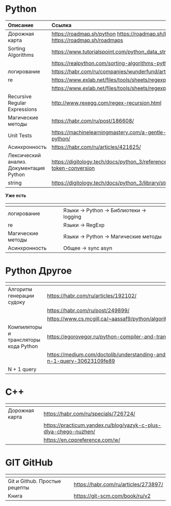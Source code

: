 <h1><strong>Python</strong></h1>
<table>
<thead>
<tr>
<th style="text-align: left;">Описание</th>
<th style="text-align: left;">Ссылка</th>
</tr>
</thead>
<tbody>
<tr>
<td style="text-align: left;">Дорожная карта</td>
<td style="text-align: left;"><a href='https://roadmap.sh/python' target='_blank'>https://roadmap.sh/python</a> <a href='https://roadmap.sh/backend' target='_blank'>https://roadmap.sh/backend</a> <a href='https://roadmap.sh/roadmaps' target='_blank'>https://roadmap.sh/roadmaps</a></td>
</tr>
<tr>
<td style="text-align: left;">Sorting Algorithms</td>
<td style="text-align: left;"><a href='https://www.tutorialspoint.com/python_data_structure/python_sorting_algorithms.htm' target='_blank'>https://www.tutorialspoint.com/python_data_structure/python_sorting_algorithms.htm</a></td>
</tr>
<tr>
<td style="text-align: left;"></td>
<td style="text-align: left;"><a href='https://realpython.com/sorting-algorithms-python/' target='_blank'>https://realpython.com/sorting-algorithms-python/</a></td>
</tr>
<tr>
<td style="text-align: left;">логирование</td>
<td style="text-align: left;"><a href='https://habr.com/ru/companies/wunderfund/articles/683880/' target='_blank'>https://habr.com/ru/companies/wunderfund/articles/683880/</a></td>
</tr>
<tr>
<td style="text-align: left;">re</td>
<td style="text-align: left;"><a href='https://www.exlab.net/files/tools/sheets/regexp/regexp.pdf' target='_blank'>https://www.exlab.net/files/tools/sheets/regexp/regexp.pdf</a></td>
</tr>
<tr>
<td style="text-align: left;"></td>
<td style="text-align: left;"><a href='https://www.exlab.net/files/tools/sheets/regexp/regexp.png' target='_blank'>https://www.exlab.net/files/tools/sheets/regexp/regexp.png</a></td>
</tr>
<tr>
<td style="text-align: left;">Recursive Regular Expressions</td>
<td style="text-align: left;"><a href='http://www.rexegg.com/regex-recursion.html' target='_blank'>http://www.rexegg.com/regex-recursion.html</a></td>
</tr>
<tr>
<td style="text-align: left;">Магические методы</td>
<td style="text-align: left;"><a href='https://habr.com/ru/post/186608/' target='_blank'>https://habr.com/ru/post/186608/</a></td>
</tr>
<tr>
<td style="text-align: left;">Unit Tests</td>
<td style="text-align: left;"><a href='https://machinelearningmastery.com/a-gentle-introduction-to-unit-testing-in-python/' target='_blank'>https://machinelearningmastery.com/a-gentle-introduction-to-unit-testing-in-python/</a></td>
</tr>
<tr>
<td style="text-align: left;">Асинхронность</td>
<td style="text-align: left;"><a href='https://habr.com/ru/articles/421625/' target='_blank'>https://habr.com/ru/articles/421625/</a></td>
</tr>
<tr>
<td style="text-align: left;">Лексический анализ. Документация Python</td>
<td style="text-align: left;"><a href='https://digitology.tech/docs/python_3/reference/lexical_analysis.html#grammar-token-conversion' target='_blank'>https://digitology.tech/docs/python_3/reference/lexical_analysis.html#grammar-token-conversion</a></td>
</tr>
<tr>
<td style="text-align: left;">string</td>
<td style="text-align: left;"><a href='https://digitology.tech/docs/python_3/library/string.html' target='_blank'>https://digitology.tech/docs/python_3/library/string.html</a></td>
</tr>
</tbody>
</table>
<p><strong><strong>Уже есть</strong></strong></p>
<table>
<thead>
<tr>
<th style="text-align: left;"></th>
<th style="text-align: left;"></th>
</tr>
</thead>
<tbody>
<tr>
<td style="text-align: left;">логирование</td>
<td style="text-align: left;">Языки -&gt; Python -&gt; Библиотеки -&gt; logging</td>
</tr>
<tr>
<td style="text-align: left;">re</td>
<td style="text-align: left;">Языки -&gt; RegExp</td>
</tr>
<tr>
<td style="text-align: left;">Магические методы</td>
<td style="text-align: left;">Языки -&gt; Python -&gt; Магические методы</td>
</tr>
<tr>
<td style="text-align: left;">Асинхронность</td>
<td style="text-align: left;">Общее -&gt; sync asyn</td>
</tr>
</tbody>
</table>
<h1><strong>Python Другое</strong></h1>
<table>
<thead>
<tr>
<th style="text-align: left;"></th>
<th style="text-align: left;"></th>
</tr>
</thead>
<tbody>
<tr>
<td style="text-align: left;">Алгоритм генерации судоку</td>
<td style="text-align: left;"><a href='https://habr.com/ru/articles/192102/' target='_blank'>https://habr.com/ru/articles/192102/</a></td>
</tr>
<tr>
<td style="text-align: left;"></td>
<td style="text-align: left;"><a href='https://habr.com/ru/post/249899/' target='_blank'>https://habr.com/ru/post/249899/</a></td>
</tr>
<tr>
<td style="text-align: left;"></td>
<td style="text-align: left;"><a href='https://www.cs.mcgill.ca/~aassaf9/python/algorithm_x.html' target='_blank'>https://www.cs.mcgill.ca/~aassaf9/python/algorithm_x.html</a></td>
</tr>
<tr>
<td style="text-align: left;">Компиляторы и трансляторы кода Python</td>
<td style="text-align: left;"><a href='https://egorovegor.ru/python-compiler-and-translator/' target='_blank'>https://egorovegor.ru/python-compiler-and-translator/</a></td>
</tr>
<tr>
<td style="text-align: left;"></td>
<td style="text-align: left;"><a href='https://medium.com/doctolib/understanding-and-fixing-n-1-query-30623109fe89' target='_blank'>https://medium.com/doctolib/understanding-and-fixing-n-1-query-30623109fe89</a></td>
</tr>
<tr>
<td style="text-align: left;">N + 1 query</td>
<td style="text-align: left;"></td>
</tr>
</tbody>
</table>
<h1><strong>C++</strong></h1>
<table>
<thead>
<tr>
<th></th>
<th></th>
</tr>
</thead>
<tbody>
<tr>
<td>Дорожная карта</td>
<td><a href='https://habr.com/ru/specials/726724/' target='_blank'>https://habr.com/ru/specials/726724/</a></td>
</tr>
<tr>
<td></td>
<td><a href='https://practicum.yandex.ru/blog/yazyk-c-plus-dlya-chego-nuzhen/' target='_blank'>https://practicum.yandex.ru/blog/yazyk-c-plus-dlya-chego-nuzhen/</a></td>
</tr>
<tr>
<td></td>
<td><a href='https://en.cppreference.com/w/' target='_blank'>https://en.cppreference.com/w/</a></td>
</tr>
</tbody>
</table>
<h1><strong>GIT GitHub</strong></h1>
<table>
<thead>
<tr>
<th></th>
<th></th>
</tr>
</thead>
<tbody>
<tr>
<td>Git и Github. Простые рецепты</td>
<td><a href='https://habr.com/ru/articles/273897/' target='_blank'>https://habr.com/ru/articles/273897/</a></td>
</tr>
<tr>
<td>Книга</td>
<td><a href='https://git-scm.com/book/ru/v2' target='_blank'>https://git-scm.com/book/ru/v2</a></td>
</tr>
</tbody>
</table>